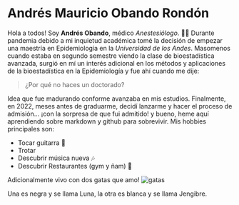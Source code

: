 # Andrés Mauricio Obando Rondón
Hola a todos! 
Soy **Andrés Obando**, médico _Anestesiólogo_. :health_worker:
Durante pandemia debido a mi inquietud académica tomé la decisión de empezar una maestría en Epidemiología en la _Universidad de los Andes_. Masomenos cuando estaba en segundo semestre viendo la clase de bioestadística avanzada, surgió en mí un interés adicional en los métodos y aplicaciones de la bioestadística en la Epidemiología y fue ahí cuando me dije:
> ¿Por qué no haces un doctorado?

Idea que fue madurando conforme avanzaba en mis estudios. Finalmente, en 2022, meses antes de graduarme, decidí lanzarme y hacer el proceso de admisión... ¡con la sorpresa de que fui admitido! y bueno, heme aquí aprendiendo sobre markdown y github para sobrevivir.
Mis hobbies principales son:
- Tocar guitarra :guitar:
- Trotar 
- Descubrir música nueva :notes:
- Descubrir Restaurantes (gym y ñam) :fork_and_knife:

Adicionalmente vivo con dos gatas  que amo!
![gatas](https://www.shutterstock.com/image-vector/two-tiny-cute-cats-easy-260nw-2363627997.jpg) 

Una es negra y se llama Luna, la otra es blanca y se llama Jengibre.



